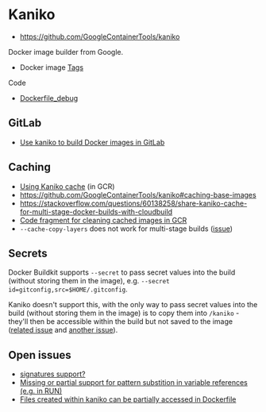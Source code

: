 # Kaniko

* <https://github.com/GoogleContainerTools/kaniko>

Docker image builder from Google.

* Docker image [Tags](https://console.cloud.google.com/gcr/images/kaniko-project/GLOBAL/executor?gcrImageListsize=30)

Code
* [Dockerfile_debug](https://github.com/GoogleContainerTools/kaniko/blob/master/deploy/Dockerfile_debug)

## GitLab

* [Use kaniko to build Docker images in GitLab](https://docs.gitlab.com/ee/ci/docker/using_kaniko.html)

## Caching

* [Using Kaniko cache](https://cloud.google.com/build/docs/kaniko-cache) (in GCR)
* <https://github.com/GoogleContainerTools/kaniko#caching-base-images>
* <https://stackoverflow.com/questions/60138258/share-kaniko-cache-for-multi-stage-docker-builds-with-cloudbuild>
* [Code fragment for cleaning cached images in GCR](https://github.com/GoogleContainerTools/kaniko/issues/1402)
* `--cache-copy-layers` does not work for multi-stage builds ([issue](https://github.com/GoogleContainerTools/kaniko/issues/2065))

## Secrets

Docker Buildkit supports `--secret` to pass secret values into the build (without storing them in the image), e.g. `--secret id=gitconfig,src=$HOME/.gitconfig`.

Kaniko doesn't support this, with the only way to pass secret values into the build (without storing them in the image) is to copy them into `/kaniko` - they'll then be accessible within the build but not saved to the image ([related issue](https://github.com/GoogleContainerTools/kaniko/issues/1505) and [another issue](https://github.com/GoogleContainerTools/kaniko/issues/489)).

## Open issues

* [signatures support?](https://github.com/GoogleContainerTools/kaniko/issues/749)
* [Missing or partial support for pattern substition in variable references (e.g. in RUN)](https://github.com/GoogleContainerTools/kaniko/issues/1246)
* [Files created within kaniko can be partially accessed in Dockerfile](https://github.com/GoogleContainerTools/kaniko/issues/1553)